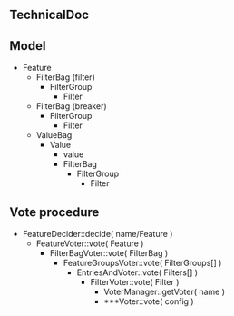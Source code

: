 TechnicalDoc
------------



Model
-----

- Feature
    - FilterBag (filter)
        - FilterGroup
            - Filter
    - FilterBag (breaker)
        - FilterGroup
            - Filter
    - ValueBag
        - Value
            - value
            - FilterBag
                - FilterGroup
                    - Filter
        
            
Vote procedure
--------------

- FeatureDecider::decide( name/Feature )
    - FeatureVoter::vote( Feature )
        - FilterBagVoter::vote( FilterBag )
            - FeatureGroupsVoter::vote( FilterGroups[] )
                - EntriesAndVoter::vote( Filters[] )
                    - FilterVoter::vote( Filter )
                        - VoterManager::getVoter( name )
                        - ***Voter::vote( config )

